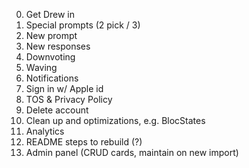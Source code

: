 0. Get Drew in
1. Special prompts (2 pick / 3)
2. New prompt
3. New responses
4. Downvoting
5. Waving
6. Notifications
7. Sign in w/ Apple id
8. TOS & Privacy Policy
9. Delete account
10. Clean up and optimizations, e.g. BlocStates
11. Analytics
12. README steps to rebuild (?)
13. Admin panel (CRUD cards, maintain on new import)